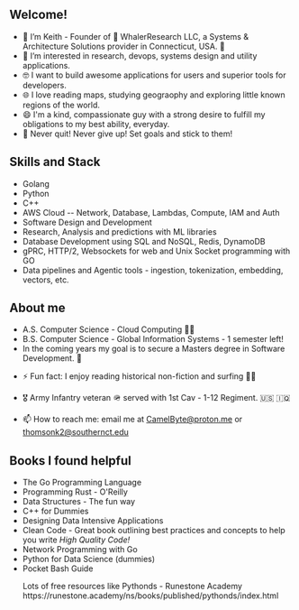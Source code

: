 ## Welcome! 
- 👋 I’m Keith - Founder of 🐋 WhalerResearch LLC, a Systems & Architecture Solutions provider in Connecticut, USA. 🐳 
- 👀 I’m interested in research, devops, systems design and utility applications.
- 🤓 I want to build awesome applications for users and superior tools for developers. 
- 🌐 I love reading maps, studying geograophy and exploring little known regions of the world.
- 😄 I'm a kind, compassionate guy with a strong desire to fulfill my obligations to my best ability, everyday.
- 🚫 Never quit! Never give up! Set goals and stick to them!

## Skills and Stack

<ul>
        <li>Golang</li>
        <li>Python</li>
        <li>C++</li>
        <li>AWS Cloud -- Network, Database, Lambdas, Compute, IAM and Auth</li>
        <li>Software Design and Development</li>
        <li>Research, Analysis and predictions with ML libraries</li>
        <li>Database Development using SQL and NoSQL, Redis, DynamoDB </li>
        <li>gPRC, HTTP/2, Websockets for web and Unix Socket programming with GO</li>
        <li>Data pipelines and Agentic tools - ingestion, tokenization, embedding, vectors, etc. </li>
</ul>

## About me


<ul>
        <li> A.S. Computer Science - Cloud Computing 👨‍🎓 </li>    
        <li>B.S. Computer Science - Global Information Systems - 1 semester left!</li>
        <li>In the coming years my goal is to secure a Masters degree in Software Development. 🚀 </li>
</ul>

- ⚡ Fun fact: I enjoy reading historical non-fiction and surfing 🏄‍♂️
- 🎖️ Army Infantry veteran 🪖 served with 1st Cav - 1-12 Regiment. 🇺🇸 🇮🇶

 - 📫 How to reach me: email me at CamelByte@proton.me or thomsonk2@southernct.edu

## Books I found helpful

- The Go Programming Language 
- Programming Rust - O'Reilly
- Data Structures - The fun way
- C++ for Dummies
- Designing Data Intensive Applications
- Clean Code - Great book outlining best practices and concepts to help you write <em>High Quality Code!</em>
- Network Programming with Go
- Python for Data Science (dummies)
- Pocket Bash Guide
  <p> Lots of free resources like Pythonds - Runestone Academy <link>https://runestone.academy/ns/books/published/pythonds/index.html</p></link> 
